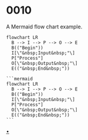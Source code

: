 # 0010
A Mermaid flow chart example.

```mermaid
flowchart LR
  B --> I --> P --> O --> E
  B(("Begin"))
  I[\"&nbsp;Input&nbsp;"\]
  P["Process"]
  O[\"&nbsp;Output&nbsp;"\]
  E(("&nbsp;End&nbsp;"))
```


    ```mermaid
    flowchart LR
      B --> I --> P --> O --> E
      B(("Begin"))
      I[\"&nbsp;Input&nbsp;"\]
      P["Process"]
      O[\"&nbsp;Output&nbsp;"\]
      E(("&nbsp;End&nbsp;"))
    ```


[&bull;](README.md)
